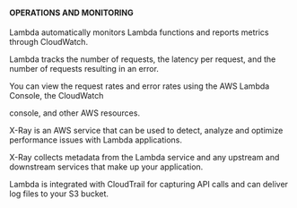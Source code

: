 #### OPERATIONS AND MONITORING

Lambda automatically monitors Lambda functions and reports metrics through
CloudWatch.

Lambda tracks the number of requests, the latency per request, and the number of
requests resulting in an error.

You can view the request rates and error rates using the AWS Lambda Console, the
CloudWatch

console, and other AWS resources.

X-Ray is an AWS service that can be used to detect, analyze and optimize
performance issues with Lambda applications.

X-Ray collects metadata from the Lambda service and any upstream and downstream
services that make up your application.

Lambda is integrated with CloudTrail for capturing API calls and can deliver log
files to your S3 bucket.

